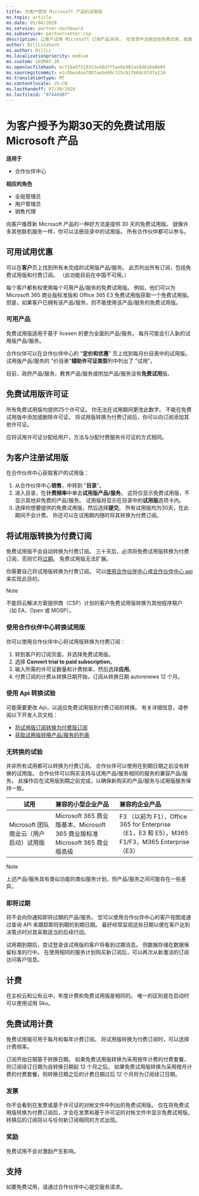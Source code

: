 ```yaml
---
title: 为客户提供 Microsoft 产品的试用版
ms.topic: article
ms.date: 05/04/2020
ms.service: partner-dashboard
ms.subservice: partnercenter-csp
description: 让客户试用 Microsoft 订阅产品30天。 在目录中注册这些免费试用，就像许多其他联机服务一样。
author: BillLinzbach
ms.author: BillLi
ms.localizationpriority: medium
ms.custom: SEOMAY.20
ms.openlocfilehash: ecf19a5f519333e40d7f5ae8e982ac8d816e8604
ms.sourcegitcommit: e1c8bea4aaf807aebe99c125cb1fb6dc8fdfa210
ms.translationtype: MT
ms.contentlocale: zh-CN
ms.lasthandoff: 07/30/2020
ms.locfileid: "87444907"
---
```

# <a name="give-customers-30-day-free-trials-of-microsoft-products"></a>为客户授予为期30天的免费试用版 Microsoft 产品

**适用于**

- 合作伙伴中心

**相应的角色**
-   全局管理员 
-   用户管理员
-   销售代理

向客户推荐新 Microsoft 产品的一种好方法是提供 30 天的免费试用版。 就像许多其他联机服务一样，你可以注册目录中的试用版。 所有合作伙伴都可以参与。

## <a name="available-trial-offers"></a>可用试用优惠

可以在**客户**页上找到所有未完成的试用版产品/服务。 此页列出所有订阅，包括免费试用版和付费订阅。 （此功能目前在中国不可用。）

每个客户都有权使用每个可用产品/服务的免费试用版。 例如，他们可以为 Microsoft 365 商业版标准版和 Office 365 E3 免费试用版获取一个免费试用版。 但是，如果客户已拥有该产品/服务，则不能使用该产品/服务的免费试用版。

### <a name="available-products"></a>可用产品

免费试用版适用于基于 licesen 的更为全面的产品/服务。 每月可能会引入新的试用版产品/服务。

合作伙伴可以在合作伙伴中心的 "**定价和优惠**" 页上找到每月价目表中的试用版。 试用版产品/服务的 "价目表"**辅助许可证类型**列中列出了 "试用"。

目前，政府产品/服务、教育产品/服务或附加产品/服务没有**免费试用**版。

## <a name="licenses-for-free-trial-offers"></a>免费试用版许可证

所有免费试用版均提供25个许可证。 你无法在试用期间更改此数字。 不能在免费试用版中添加或删除许可证。 将试用版转换为付费订阅后，你可以向订阅添加其他许可证。

应将试用许可证分配给用户，方法与分配付费服务许可证的方式相同。

## <a name="sign-customers-up-for-trials"></a>为客户注册试用版

在合作伙伴中心获取客户的试用版：

1. 从合作伙伴中心**销售**，中转到 "**目录**"。 
2. 进入目录，在**计费频率**中单击**试用版产品/服务**。 这将仅显示免费试用版，不显示其他非免费的产品/服务。 试用版将显示在目录中的**试用版**选项卡内。
3. 选择你想要提供的免费试用版，然后选择**提交**。 所有试用版均为30天，在此期间不会计费。 你还可以在试用期内随时将其转换为付费订阅。

## <a name="converting-trials-to-paid-subscriptions"></a>将试用版转换为付费订阅

免费试用版不会自动转换为付费订阅。 三十天后，必须将免费试用版转换为付费订阅，否则它将[过期](#expiring-offers)。 免费试用版无法扩展。

你需要自己将试用版转换为付费订阅。 可以[使用合作伙伴中心](#convert-trials-using-partner-center)或[合作伙伴中心 api](#convert-trials-using-apis)来实现此目的。

> [!NOTE]
> 不能将云解决方案提供商（CSP）计划的客户免费试用版转换为其他程序租户（如 EA、Open 或 MOSP）。

### <a name="convert-trials-using-partner-center"></a>使用合作伙伴中心转换试用版

你可以使用合作伙伴中心将试用版转换为付费订阅：

1. 转到客户的订阅页面，并选择免费试用版。
2. 选择 **Convert trial to paid subscription**。
3. 输入所需的许可证数量和计费频率，然后选择**应用**。
4. 付费订阅的计费从转换日期开始，订阅从转换日期 autorenews 12 个月。 

### <a name="convert-trials-using-apis"></a>使用 Api 转换试验

可能需要更改 Api，以适应免费试用版到付费订阅的转换。 有关详细信息，请参阅以下开发人员文档：

- [将试用版订阅转换为付费版订阅](https://docs.microsoft.com/partner-center/develop/convert-a-trial-subscription-to-paid)
- [获取试用版转换产品/服务的列表](https://docs.microsoft.com/partner-center/develop/get-a-list-of-trial-conversion-offers)

### <a name="trials-without-conversions"></a>无转换的试验

并非所有试用都可以转换为付费订阅。 合作伙伴可以使用在到期日期之前没有转换的试用版。 合作伙伴可以购买支持与试用产品/服务相同的服务的兼容产品/服务。  此操作应在试用版到期之前完成，以确保新购买的产品/服务与试用版服务保持一致。 

|**试用**   |**兼容的小型企业产品**   |**兼容的企业产品**   |
|----------------------------|:---------------------------------|:------------------------------------------|
|Microsoft 团队商业云（用户启动）试用版   |Microsoft 365 商业版基本、Microsoft 365 商业版标准 Microsoft 365 商业版高级   | F3 （以前为 F1），Office 365 for Enterprise （E1，E3 和 E5），M365 F1/F3，M365 Enterprise （E3）   |

>[!NOTE]
>上述产品/服务具有类似功能的类似服务计划，但产品/服务之间可能存在一些差异。

### <a name="expiring-offers"></a>即将过期

将不会向你通知即将过期的产品/服务。 您可以使用合作伙伴中心的客户视图或通过查询 API 来跟踪即将到期的到期日期。 最好经常监视这些日期以便在客户达到决策点时对其采取适当的后续行动。

试用期到期后，尝试登录该试用版的客户将看到过期消息。 但数据存储在数据保留标准的行中。 在使用相同的服务计划购买新订阅后，可以再次从新激活的订阅访问客户信息。

## <a name="billing"></a>计费

在主权云和公有云中，年度计费和免费试用版是相同的。 唯一的区别是在启动时可以使用试用 Sku。

## <a name="billing-for-free-trials"></a>免费试用计费

免费试用版可用于每月和每年计费订阅。 将试用版转换为付费订阅时，可以选择计费频率。

订阅开始日期基于转换日期。 如果免费试用版转换为采用按年计费的付费套餐，则订阅续订日期为自转换日期起 12 个月之后。 如果免费试用版转换为采用按月计费的付费套餐，则转换日期之后的计费日期过后 12 个月将为订阅续订日期。

### <a name="invoices"></a>发票

你不会看到在发票或基于许可证的对帐文件中列出的免费试用版。 仅在将免费试用版转换为付费订阅后，才会在发票和基于许可证的对帐文件中显示免费试用版。 转换后的订阅将以与任何新订阅相同的方式出现。

### <a name="incentives"></a>奖励

免费试用不会对激励产生影响。

## <a name="support"></a>支持

如要免费试用，请通过合作伙伴中心提交服务请求。
